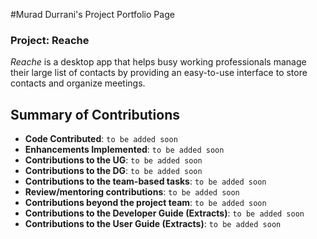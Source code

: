 #Murad Durrani's Project Portfolio Page

### Project: Reache

_Reache_ is a desktop app that helps busy working professionals manage their large list
of contacts by providing an easy-to-use interface to store contacts and organize
meetings.

## Summary of Contributions

* **Code Contributed**: `to be added soon`
* **Enhancements Implemented**: `to be added soon`
* **Contributions to the UG**: `to be added soon`
* **Contributions to the DG**: `to be added soon`
* **Contributions to the team-based tasks**: `to be added soon`
* **Review/mentoring contributions**: `to be added soon`
* **Contributions beyond the project team**: `to be added soon`
* **Contributions to the Developer Guide (Extracts)**: `to be added soon`
* **Contributions to the User Guide (Extracts)**: `to be added soon` 
